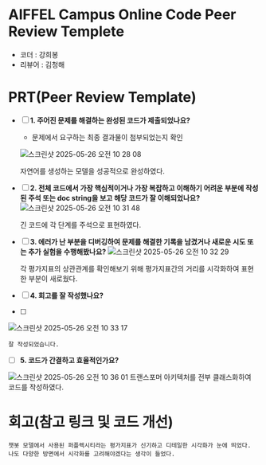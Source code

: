 # AIFFEL Campus Online Code Peer Review Templete
- 코더 : 강희봉
- 리뷰어 : 김청해


# PRT(Peer Review Template)
- [ ]  **1. 주어진 문제를 해결하는 완성된 코드가 제출되었나요?**
    - 문제에서 요구하는 최종 결과물이 첨부되었는지 확인

    ![스크린샷 2025-05-26 오전 10 28 08](https://github.com/user-attachments/assets/89297795-1ca6-4da2-ace9-2ba5f073229f)
    
    자연어를 생성하는 모델을 성공적으로 완성하였다.
- [ ]  **2. 전체 코드에서 가장 핵심적이거나 가장 복잡하고 이해하기 어려운 부분에 작성된 
주석 또는 doc string을 보고 해당 코드가 잘 이해되었나요?**
    ![스크린샷 2025-05-26 오전 10 31 48](https://github.com/user-attachments/assets/a56b4ff6-a13d-44c4-a50c-77357adbc5d3)
    
    긴 코드에 각 단계를 주석으로 표현하였다.
- [ ]  **3. 에러가 난 부분을 디버깅하여 문제를 해결한 기록을 남겼거나
새로운 시도 또는 추가 실험을 수행해봤나요?**
![스크린샷 2025-05-26 오전 10 32 29](https://github.com/user-attachments/assets/0ae2d6bb-9c41-4954-8e24-b0303456e858)

    각 평가지표의 상관관계를 확인해보기 위해 평가지표간의 거리를 시각화하여 표현한 부분이 새로웠다.

- [ ]  **4. 회고를 잘 작성했나요?**
- [ ]  
 ![스크린샷 2025-05-26 오전 10 33 17](https://github.com/user-attachments/assets/c414e45b-b21a-4171-9d54-fae147f3392f)    

    잘 작성되었습니다.
          
- [ ]  **5. 코드가 간결하고 효율적인가요?**

![스크린샷 2025-05-26 오전 10 36 01](https://github.com/user-attachments/assets/95b5a730-3fed-4b20-87c8-8d386ed02acb)
    트랜스포머 아키텍처를 전부 클래스화하여 코드를 작성하였다.

# 회고(참고 링크 및 코드 개선)
```
챗봇 모델에서 사용된 퍼플렉시티라는 평가지표가 신기하고 디테일한 시각화가 눈에 띄었다.
나도 다양한 방면에서 시각화를 고려해야겠다는 생각이 들었다.
```
